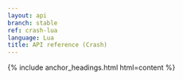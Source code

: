 ```yaml
---
layout: api
branch: stable
ref: crash-lua
language: Lua
title: API reference (Crash)
---
```

{% include anchor_headings.html html=content %}
